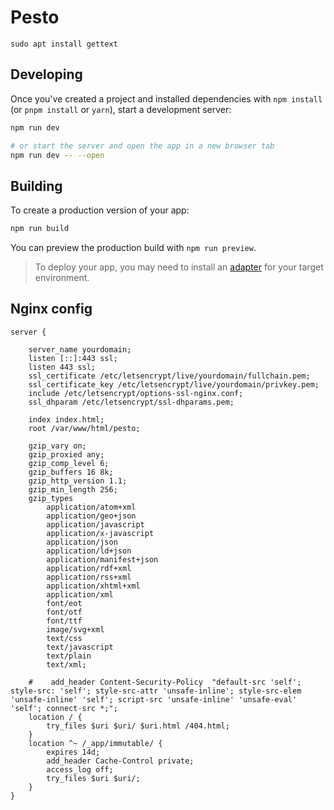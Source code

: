 # Pesto

```
sudo apt install gettext
```

## Developing

Once you've created a project and installed dependencies with `npm install` (or `pnpm install` or `yarn`), start a development server:

```bash
npm run dev

# or start the server and open the app in a new browser tab
npm run dev -- --open
```

## Building

To create a production version of your app:

```bash
npm run build
```

You can preview the production build with `npm run preview`.

> To deploy your app, you may need to install an [adapter](https://kit.svelte.dev/docs/adapters) for your target environment.

## Nginx config

```
server {

    server_name yourdomain; 
    listen [::]:443 ssl;
    listen 443 ssl;
    ssl_certificate /etc/letsencrypt/live/yourdomain/fullchain.pem;
    ssl_certificate_key /etc/letsencrypt/live/yourdomain/privkey.pem;
    include /etc/letsencrypt/options-ssl-nginx.conf;
    ssl_dhparam /etc/letsencrypt/ssl-dhparams.pem;

    index index.html;
    root /var/www/html/pesto;
    
    gzip_vary on;
    gzip_proxied any;
    gzip_comp_level 6;
    gzip_buffers 16 8k;
    gzip_http_version 1.1;
    gzip_min_length 256;
    gzip_types
        application/atom+xml
        application/geo+json
        application/javascript
        application/x-javascript
        application/json
        application/ld+json
        application/manifest+json
        application/rdf+xml
        application/rss+xml
        application/xhtml+xml
        application/xml
        font/eot
        font/otf
        font/ttf
        image/svg+xml
        text/css
        text/javascript
        text/plain
        text/xml;

    #    add_header Content-Security-Policy  "default-src 'self'; style-src: 'self'; style-src-attr 'unsafe-inline'; style-src-elem 'unsafe-inline' 'self'; script-src 'unsafe-inline' 'unsafe-eval' 'self'; connect-src *;";
    location / {
	    try_files $uri $uri/ $uri.html /404.html;
    }
    location ^~ /_app/immutable/ {
        expires 14d;
        add_header Cache-Control private;
        access_log off;
        try_files $uri $uri/;
    }
}
```